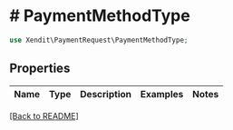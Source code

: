 # # PaymentMethodType


```php
use Xendit\PaymentRequest\PaymentMethodType;
```

## Properties

Name | Type | Description | Examples | Notes
------------ | ------------- | ------------- | ------------- | ------------- 

[[Back to README]](../../README.md)
